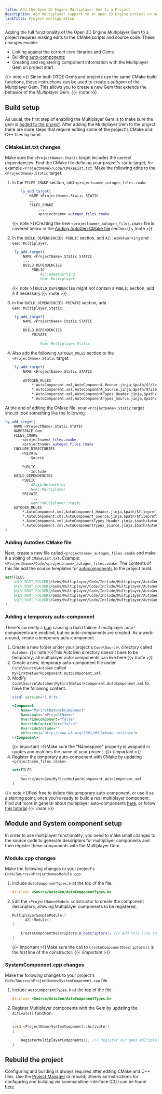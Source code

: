 ```yaml
---
title: Add the Open 3D Engine Multiplayer Gem to a Project
description: Add Multiplayer support to an Open 3D Engine project or Gem, including the creation of auto-components.
linkTitle: Project configuration
---
```


Adding the full functionality of the Open 3D Engine Multiplayer Gem to a project requires making edits to the CMake scripts and source code. These changes enable:

* Linking against the correct core libraries and Gems
* Building [auto-components](./autocomponents)
* Creating and registering component information with the Multiplayer Gem on project start

{{< note >}}
Since both O3DE Gems and projects use the same CMake build functions, these instructions can be used to create a *subgem* of the Multiplayer Gem. This allows you to create a new Gem that extends the behavior of the Multiplayer Gem.
{{< /note >}}

## Build setup

As usual, the first step of enabling the Multiplayer Gem is to make sure the gem is [added to the project](/docs/user-guide/project-config/add-remove-gems/).
After adding the Multiplayer Gem to the project there are more steps that require editing some of the project's CMake and C++ files by hand. 
### CMakeList.txt changes
Make sure the `<ProjectName>.Static` target includes the correct dependencies. 
Find the CMake file defining your project's static target; for example `<ProjectName>/Code/CMakeList.txt`. 
Make the following edits to the `<ProjectName>.Static` target:
1. In the `FILES_CMAKE` section, add `<projectname>_autogen_files.cmake`
    ```cmake
        ly_add_target(
            NAME <ProjectName>.Static STATIC
            ...
            FILES_CMAKE
                ...
                <projectname>_autogen_files.cmake
    ```
    {{< note >}}Creating the new `<projectname>_autogen_files.cmake` file is covered below in the [Adding AutoGen CMake file](#adding_autogen_file) section.{{< /note >}}

1. In the `BUILD_DEPENDENCIES PUBLIC` section, add `AZ::AzNetworking` and `Gem::Multiplayer`.
   ```cmake
    ly_add_target(
        NAME <ProjectName>.Static STATIC
        ...
        BUILD_DEPENDENCIES
            PUBLIC
                AZ::AzNetworking
                Gem::Multiplayer
   ```

    {{< note >}}`BUILD_DEPENDENCIES` might not contain a `PUBLIC` section, add it if necessary.{{< /note >}}
1. In the `BUILD_DEPENDENCIES PRIVATE` section, add `Gem::Multiplayer.Static`.
   ```cmake
    ly_add_target(
        NAME <ProjectName>.Static STATIC
        ...
        BUILD_DEPENDENCIES
            PRIVATE
                ...
                Gem::Multiplayer.Static
   ```
1. Also add the following `AUTOGEN_RULES` section to the `<ProjectName>.Static` target:
   
   ```cmake
    ly_add_target(
        NAME <ProjectName>.Static STATIC
        ...
        AUTOGEN_RULES
            *.AutoComponent.xml,AutoComponent_Header.jinja,$path/$fileprefix.AutoComponent.h
            *.AutoComponent.xml,AutoComponent_Source.jinja,$path/$fileprefix.AutoComponent.cpp
            *.AutoComponent.xml,AutoComponentTypes_Header.jinja,$path/AutoComponentTypes.h
            *.AutoComponent.xml,AutoComponentTypes_Source.jinja,$path/AutoComponentTypes.cpp
   ```

At the end of editing the CMake file, your `<ProjectName>.Static` target should look something like the following:

```cmake
ly_add_target(
    NAME <ProjectName>.Static STATIC
    NAMESPACE Gem
    FILES_CMAKE
        <projectname>_files.cmake
        <projectname>_autogen_files.cmake
    INCLUDE_DIRECTORIES
        PRIVATE
            Source
            .
        PUBLIC
            Include
    BUILD_DEPENDENCIES
        PUBLIC
            AZ::AzNetworking
            Gem::Multiplayer
        PRIVATE
            ...
            Gem::Multiplayer.Static
    AUTOGEN_RULES
        *.AutoComponent.xml,AutoComponent_Header.jinja,$path/$fileprefix.AutoComponent.h
        *.AutoComponent.xml,AutoComponent_Source.jinja,$path/$fileprefix.AutoComponent.cpp
        *.AutoComponent.xml,AutoComponentTypes_Header.jinja,$path/AutoComponentTypes.h
        *.AutoComponent.xml,AutoComponentTypes_Source.jinja,$path/AutoComponentTypes.cpp
)
```
<a id="adding_autogen_file"></a>
### Adding AutoGen CMake file
Next, create a new file called `<projectname>_autogen_files.cmake` and make it a sibling of `CMakeList.txt`. Example: `<ProjectName>/Code/<projectname>_autogen_files.cmake`. The contents of this file add the source templates for [autocomponents](./autocomponents) to the project build.

```cmake
set(FILES
    ${LY_ROOT_FOLDER}/Gems/Multiplayer/Code/Include/Multiplayer/AutoGen/AutoComponent_Common.jinja
    ${LY_ROOT_FOLDER}/Gems/Multiplayer/Code/Include/Multiplayer/AutoGen/AutoComponent_Header.jinja
    ${LY_ROOT_FOLDER}/Gems/Multiplayer/Code/Include/Multiplayer/AutoGen/AutoComponent_Source.jinja
    ${LY_ROOT_FOLDER}/Gems/Multiplayer/Code/Include/Multiplayer/AutoGen/AutoComponentTypes_Header.jinja
    ${LY_ROOT_FOLDER}/Gems/Multiplayer/Code/Include/Multiplayer/AutoGen/AutoComponentTypes_Source.jinja
)
```

### Adding a temporary auto-component
There's currently a [bug](https://github.com/o3de/o3de/issues/4058) causing a build failure if multiplayer auto-components are enabled, but no auto-components are created. As a work-around, create a temporary auto-component.
1. Create a new folder under your project's `Code\Source\` directory called `AutoGen`. 
    {{< note >}}This AutoGen directory doesn't have to be temporary; all multiplayer auto-components can live here.{{< /note >}}
1. Create a new, temporary auto-component file under `Code\Source\AutoGen` called `MyFirstNetworkComponent.AutoComponent.xml`.
1. Modify `Code\Source\AutoGen\MyFirstNetworkComponent.AutoComponent.xml` to have the following content:
    ```xml  
    <?xml version="1.0"?>

    <Component
        Name="MyFirstNetworkComponent"
        Namespace="<ProjectName>"
        OverrideComponent="false"
        OverrideController="false"
        OverrideInclude=""
        xmlns:xsi="http://www.w3.org/2001/XMLSchema-instance">
    </Component>
    ```
    {{< important >}}Make sure the "Namespace" property is wrapped in quotes and matches the name of your project.
    {{< /important >}}
1. Register the temporary auto-component with CMake by updating `<projectname_files.cmake>`
    ```cmake
    set(FILES
        ...
        Source/AutoGen/MyFirstNetworkComponent.AutoComponent.xml
    )
    ```
{{< note >}}Feel free to delete this temporary auto-component, or use it as a starting point, once you're ready to build a real multiplayer component. Find out more in general about multiplayer auto-components [here](/docs/user-guide/gems/reference/multiplayer/multiplayer-gem/autocomponents/), or follow [this tutorial](/docs/learning-guide/tutorials/multiplayer/first-multiplayer-component/).{{< /note >}}

## Module and System component setup

In order to use multiplayer functionality, you need to make small changes to the source code to generate descriptors for multiplayer components and then register these components with the Multiplayer Gem.

### Module.cpp changes

Make the following changes to your project's `Code/Source/<ProjectName>Module.cpp`:
1. Include `AutoComponentTypes.h` at the top of the file.
    ```cpp
    #include <Source/AutoGen/AutoComponentTypes.h>
    ```

1. Edit the `<ProjectName>Module` constructor to create the component descriptors, allowing Multiplayer components to be registered.
    ```cpp
    MultiplayerSampleModule()
        : AZ::Module()
    {
        ...
        CreateComponentDescriptors(m_descriptors); //< Add this line to register your projects multiplayer components
    }
    ```
    {{< important >}}Make sure the call to `CreateComponentDescriptors()` is the *last* line of the constructor.
    {{< /important >}}

### SystemComponent.cpp changes

Make the following changes to your project's `Code/Source/<ProjectName>SystemComponent.cpp` file.
1. Include `AutoComponentTypes.h` at the top of the file.
    ```cpp
    #include <Source/AutoGen/AutoComponentTypes.h>
    ```
2. Register Multiplayer components with the Gem by updating the `Activate()` function.

    ```cpp
    ...
    void <ProjectName>SystemComponent::Activate()
    {
        ...
        RegisterMultiplayerComponents(); //< Register our gems multiplayer components to assign NetComponentIds
    }
    ```

## Rebuild the project
Configuring and building is always required after editing CMake and C++ files. Use the [Project Manager](/docs/user-guide/project-config/project-manager/) to rebuild; otherwise instructions for configuring and building via commandline-interface (CLI) can be found [here](/docs/user-guide/build/configure-and-build/).